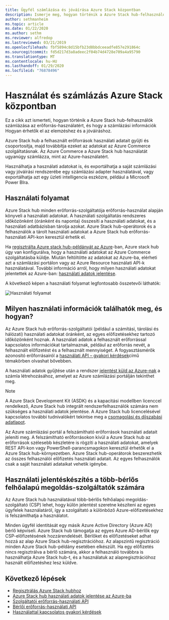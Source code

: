 ```yaml
---
title: Ügyfél számlázása és jóváírása Azure Stack központban
description: Ismerje meg, hogyan történik a Azure Stack hub-felhasználók számlázása az erőforrás-használatért, és hogy a számlázási adatok hogyan érhetők el az elemzéshez és a jóváíráshoz.
author: sethmanheim
ms.topic: article
ms.date: 01/22/2020
ms.author: sethm
ms.reviewer: alfredop
ms.lastreviewed: 03/21/2019
ms.openlocfilehash: fbf5894c8d15bfb23d8bbdceeadfe857e291864c
ms.sourcegitcommit: fd5d217d3a8adeec2f04b74d4728e709a4a95790
ms.translationtype: MT
ms.contentlocale: hu-HU
ms.lasthandoff: 01/29/2020
ms.locfileid: "76878496"
---
```

# <a name="usage-and-billing-in-azure-stack-hub"></a>Használat és számlázás Azure Stack központban

Ez a cikk azt ismerteti, hogyan történik a Azure Stack hub-felhasználók számlázása az erőforrás-használatért, és hogy a számlázási információk Hogyan érhetők el az elemzéshez és a jóváíráshoz.

Azure Stack hub a felhasznált erőforrások használati adatait gyűjti és csoportosítja, majd továbbítja ezeket az adatokat az Azure Commerce szolgáltatásnak. Az Azure Commerce a Azure Stack hub használatát ugyanúgy számlázza, mint az Azure-használatért.

Használhatja a használati adatokat is, és exportálhatja a saját számlázási vagy jóváírási rendszerébe egy számlázási adapter használatával, vagy exportálhatja azt egy üzleti intelligencia eszközre, például a Microsoft Power BIra.

## <a name="usage-pipeline"></a>Használati folyamat

Azure Stack hub minden erőforrás-szolgáltatója erőforrás-használat alapján könyveli a használati adatokat. A használati szolgáltatás rendszeres időközönként (óránként és naponta) összesíti a használati adatokat, és a használati adatbázisban tárolja azokat. Azure Stack hub-operátorok és a felhasználók a tárolt használati adatokat a Azure Stack hub erőforrás-használati API-kon keresztül érhetik el.

Ha [regisztrálta Azure stack hub-példányát az Azure](azure-stack-registration.md)-ban, Azure stack hub úgy van konfigurálva, hogy a használati adatokat az Azure Commerce szolgáltatásba küldje. Miután feltöltötte az adatokat az Azure-ba, elérheti azt a számlázási portálon vagy az Azure Resource használati API-k használatával. További információ arról, hogy milyen használati adatokat jelentettek az Azure-ban: [használati adatok jelentése](azure-stack-usage-reporting.md).  

A következő képen a használati folyamat legfontosabb összetevői láthatók:

![Használati folyamat](media/azure-stack-billing-and-chargeback/usagepipeline.png)

## <a name="what-usage-information-can-i-find-and-how"></a>Milyen használati információk találhatók meg, és hogyan?

Az Azure Stack hub erőforrás-szolgáltatói (például a számítási, tárolási és hálózati) használati adatokat óránként, az egyes előfizetésekhez tartozó időközönként hoznak. A használati adatok a felhasznált erőforrással kapcsolatos információkat tartalmaznak, például az erőforrás nevét, a felhasznált előfizetést és a felhasznált mennyiséget. A fogyasztásmérők azonosító erőforrásairól a [használati API – gyakori kérdések](azure-stack-usage-related-faq.md)című témakörben olvashat bővebben.

A használati adatok gyűjtése után a rendszer [jelentést küld az Azure-nak](azure-stack-usage-reporting.md) a számla létrehozásához, amelyet az Azure számlázási portálján tekinthet meg.

> [!NOTE]  
> A Azure Stack Development Kit (ASDK) és a kapacitási modellben licenccel rendelkező, Azure Stack hub integrált rendszerfelhasználók számára nem szükséges a használati adatok jelentése. A Azure Stack hub licencelésével kapcsolatos további tudnivalókért tekintse meg a [csomagolási és díjszabási adatlapot](https://azure.microsoft.com/mediahandler/files/resourcefiles/5bc3f30c-cd57-4513-989e-056325eb95e1/Azure-Stack-packaging-and-pricing-datasheet.pdf).

Az Azure számlázási portál a felszámítható erőforrások használati adatait jeleníti meg. A felszámítható erőforrásokon kívül a Azure Stack hub az erőforrások szélesebb készletére is rögzíti a használati adatokat, amelyek REST API-kon vagy PowerShell-parancsmagokon keresztül érhetők el a Azure Stack hub-környezetben. Azure Stack hub-operátorok beszerezhetik az összes felhasználói előfizetés használati adatait. Az egyes felhasználók csak a saját használati adataikat vehetik igénybe.

## <a name="usage-reporting-for-multi-tenant-cloud-solution-providers"></a>Használati jelentéskészítés a több-bérlős felhőalapú megoldás-szolgáltatók számára

Az Azure Stack hub használatával több-bérlős felhőalapú megoldás-szolgáltató (CSP) lehet, hogy külön jelentést szeretne készíteni az egyes ügyfelek használatáról, így a szolgáltató a különböző Azure-előfizetésekhez is felszámíthatja a használatot.

Minden ügyfél identitását egy másik Azure Active Directory (Azure AD) bérlő képviseli. Azure Stack hub támogatja az egyes Azure AD-bérlők egy CSP-előfizetésének hozzárendelését. Bérlőket és előfizetéseket adhat hozzá az alap Azure Stack hub-regisztrációhoz. Az alapszintű regisztráció minden Azure Stack hub-példány esetében elkészült. Ha egy előfizetés nincs regisztrálva a bérlő számára, akkor a felhasználó továbbra is használhatja Azure Stack hub-t, és a használatuk az alapregisztrációhoz használt előfizetéshez lesz küldve.

## <a name="next-steps"></a>Következő lépések

- [Regisztrálás Azure Stack hubhoz](azure-stack-registration.md)
- [Azure Stack hub használati adatok jelentése az Azure-ba](azure-stack-usage-reporting.md)
- [Szolgáltatói erőforrás-használati API](azure-stack-provider-resource-api.md)
- [Bérlői erőforrás-használati API](azure-stack-tenant-resource-usage-api.md)
- [Használattal kapcsolatos gyakori kérdések](azure-stack-usage-related-faq.md)
